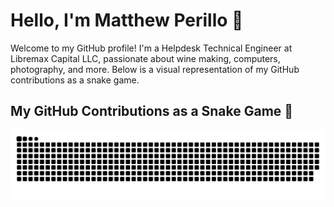 # Hello, I'm Matthew Perillo 👋

Welcome to my GitHub profile! I'm a Helpdesk Technical Engineer at Libremax Capital LLC, passionate about wine making, computers, photography, and more. Below is a visual representation of my GitHub contributions as a snake game.

## My GitHub Contributions as a Snake Game 🐍

![GitHub Contribution Snake](https://raw.githubusercontent.com/mattperillo/mattperillo/snake/github-snake.svg)
